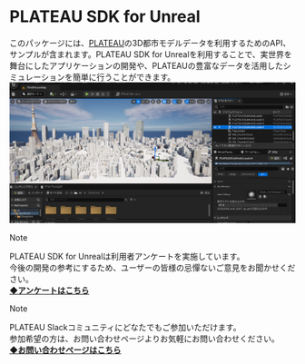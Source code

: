 # PLATEAU SDK for Unreal

このパッケージには、[PLATEAU](https://www.mlit.go.jp/plateau/)の3D都市モデルデータを利用するためのAPI、サンプルが含まれます。PLATEAU SDK for Unrealを利用することで、実世界を舞台にしたアプリケーションの開発や、PLATEAUの豊富なデータを活用したシミュレーションを簡単に行うことができます。
![](resources/index/citymodel.png)  

> [!NOTE]
> PLATEAU SDK for Unrealは利用者アンケートを実施しています。  
> 今後の開発の参考にするため、ユーザーの皆様の忌憚ないご意見をお聞かせください。  
> **[◆アンケートはこちら](https://forms.gle/xZWLM96JNBT2hhRA9)**

> [!NOTE]
> PLATEAU Slackコミュニティにどなたでもご参加いただけます。  
> 参加希望の方は、お問い合わせページよりお気軽にお問い合わせください。  
> **[◆お問い合わせページはこちら](https://www.mlit.go.jp/plateau/contact/)**
